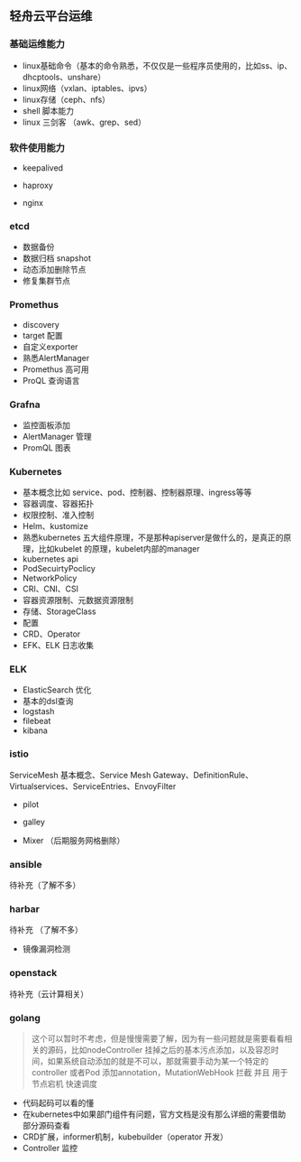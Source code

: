 ## 轻舟云平台运维



### 基础运维能力

- linux基础命令（基本的命令熟悉，不仅仅是一些程序员使用的，比如ss、ip、dhcptools、unshare）
- linux网络（vxlan、iptables、ipvs）
- linux存储（ceph、nfs）
- shell 脚本能力
- linux 三剑客 （awk、grep、sed）



### 软件使用能力

- keepalived  

- haproxy

- nginx

  

  

### etcd 

- 数据备份
- 数据归档 snapshot
- 动态添加删除节点
- 修复集群节点



### Promethus

- discovery
- target 配置
- 自定义exporter
- 熟悉AlertManager
- Promethus 高可用
- ProQL 查询语言



### Grafna

- 监控面板添加
- AlertManager 管理
- PromQL 图表



### Kubernetes

- 基本概念比如 service、pod、控制器、控制器原理、ingress等等
- 容器调度、容器拓扑
- 权限控制、准入控制
- Helm、kustomize
- 熟悉kubernetes 五大组件原理，不是那种apiserver是做什么的，是真正的原理，比如kubelet 的原理，kubelet内部的manager 
- kubernetes api
- PodSecuirtyPoclicy
- NetworkPolicy
- CRI、CNI、CSI
- 容器资源限制、元数据资源限制
- 存储、StorageClass
- 配置
- CRD、Operator
- EFK、ELK 日志收集



### ELK

- ElasticSearch 优化
- 基本的dsl查询
- logstash
- filebeat
- kibana





### istio

ServiceMesh 基本概念、Service Mesh Gateway、DefinitionRule、Virtualservices、ServiceEntries、EnvoyFilter

- pilot 

- galley

- Mixer （后期服务网格删除）

  



### ansible

待补充（了解不多）



### harbar

待补充 （了解不多）

- 镜像漏洞检测



### openstack

待补充（云计算相关）



### golang

> 这个可以暂时不考虑，但是慢慢需要了解，因为有一些问题就是需要看看相关的源码，比如nodeController 挂掉之后的基本污点添加，以及容忍时间，如果系统自动添加的就是不可以，那就需要手动为某一个特定的controller 或者Pod 添加annotation，MutationWebHook 拦截 并且 用于 节点宕机 快速调度

- 代码起码可以看的懂
- 在kubernetes中如果部门组件有问题，官方文档是没有那么详细的需要借助部分源码查看
- CRD扩展，informer机制，kubebuilder（operator 开发）
- Controller 监控